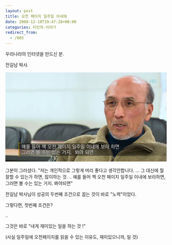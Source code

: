 ```yaml
---
layout: post
title: 오천 페이지 일주일 이내에
date: 2008-12-10T19:47:28+00:00
categories: 타인의-이야기
redirect_from:
  - /885
---
```


우리나라의 인터넷을 만드신 분.

전길남 박사.

![ ](/assets/media/uploads_1_49401bdb7a32eCF.JPG)

그분이 그러셨다. "저는 개인적으로 그렇게 머리 좋다고 생각안합니다. ... 그 대신에 뭘 잘할 수 있는가 하면, 많이하는 것. .. 예를 들어 책 오천 페이지 일주일 이내에 보라하면, 그러면 볼 수는 있는 거지. 봐야되면"

전길남 박사님이 성공의 두번째 조건으로 꼽는 것이 바로 "노력"이었다.

그렇다면, 첫번째 조건은?

..

그것은 바로 "내게 재미있는 일을 하는 것 !"

(사실 일주일에 오천페이지를 읽을 수 있는 이유도, 재미있으니까, 일 것)
<div id=comments>
</div>
